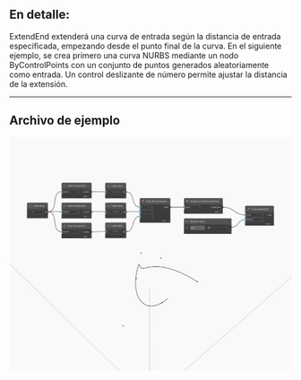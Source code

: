 ## En detalle:
ExtendEnd extenderá una curva de entrada según la distancia de entrada especificada, empezando desde el punto final de la curva. En el siguiente ejemplo, se crea primero una curva NURBS mediante un nodo ByControlPoints con un conjunto de puntos generados aleatoriamente como entrada. Un control deslizante de número permite ajustar la distancia de la extensión.
___
## Archivo de ejemplo

![ExtendEnd](./Autodesk.DesignScript.Geometry.Curve.ExtendEnd_img.jpg)

